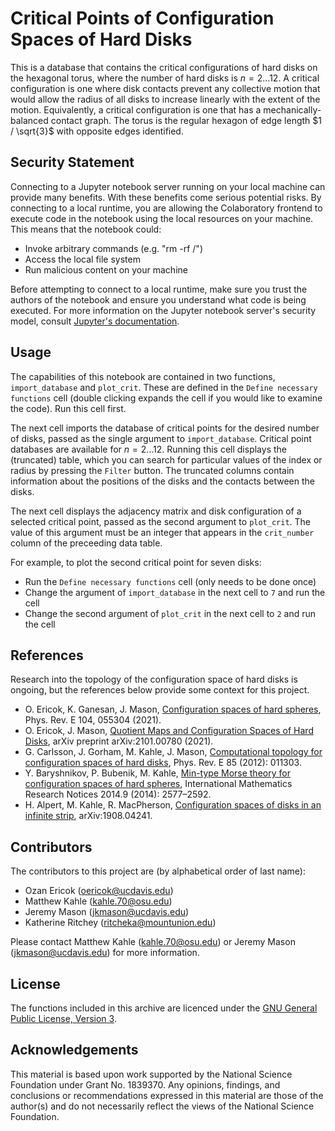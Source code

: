 # **Critical Points of Configuration Spaces of Hard Disks**

This is a database that contains the critical configurations of hard disks on the hexagonal torus, where the number of hard disks is $n = 2 \ldots 12$. A critical configuration is one where disk contacts prevent any collective motion that would allow the radius of all disks to increase linearly with the extent of the motion. Equivalently, a critical configuration is one that has a mechanically-balanced contact graph. The torus is the regular hexagon of edge length $1 / \sqrt{3}$ with opposite edges identified.

## **Security Statement**
Connecting to a Jupyter notebook server running on your local machine can provide many benefits. With these benefits come serious potential risks. By connecting to a local runtime, you are allowing the Colaboratory frontend to execute code in the notebook using the local resources on your machine. This means that the notebook could:

- Invoke arbitrary commands (e.g. "rm -rf /")
- Access the local file system
- Run malicious content on your machine

Before attempting to connect to a local runtime, make sure you trust the authors of the notebook and ensure you understand what code is being executed. For more information on the Jupyter notebook server's security model, consult [Jupyter's documentation](https://jupyter-notebook.readthedocs.io/en/stable/security.html).

## **Usage**
The capabilities of this notebook are contained in two functions, `import_database` and `plot_crit`. These are defined in the `Define necessary functions` cell (double clicking expands the cell if you would like to examine the code). Run this cell first.

The next cell imports the database of critical points for the desired number of disks, passed as the single argument to `import_database`. Critical point databases are available for $n=2 \ldots 12$. Running this cell displays the (truncated) table, which you can search for particular values of the index or radius by pressing the `Filter` button. The truncated columns contain information about the positions of the disks and the contacts between the disks.

The next cell displays the adjacency matrix and disk configuration of a selected critical point, passed as the second argument to `plot_crit`. The value of this argument must be an integer that appears in the `crit_number` column of the preceeding data table.

For example, to plot the second critical point for seven disks:
- Run the `Define necessary functions` cell (only needs to be done once)
- Change the argument of `import_database` in the next cell to `7` and run the cell 
- Change the second argument of `plot_crit` in the next cell to `2` and run the cell

## **References**
Research into the topology of the configuration space of hard disks is ongoing, but the references below provide some context for this project.

- O. Ericok, K. Ganesan, J. Mason, [Configuration spaces of hard spheres](https://doi.org/10.1103/PhysRevE.104.055304), Phys. Rev. E 104, 055304 (2021).
- O. Ericok, J. Mason, [Quotient Maps and Configuration Spaces of Hard Disks](https://arxiv.org/abs/2101.00780), arXiv preprint arXiv:2101.00780 (2021).
- G. Carlsson, J. Gorham, M. Kahle, J. Mason, [Computational topology for configuration spaces of hard disks](https://doi.org/10.1103/PhysRevE.85.011303), Phys. Rev. E 85 (2012): 011303.
- Y. Baryshnikov, P. Bubenik, M. Kahle, [Min-type Morse theory for configuration spaces of hard spheres](https://doi.org/10.1093/imrn/rnt012), International Mathematics Research Notices 2014.9 (2014): 2577–2592.
- H. Alpert, M. Kahle, R. MacPherson, [Configuration spaces of disks in an infinite strip](https://arxiv.org/abs/1908.04241), arXiv:1908.04241.

## **Contributors**
The contributors to this project are (by alphabetical order of last name):

- Ozan Ericok (oericok@ucdavis.edu)
- Matthew Kahle (kahle.70@osu.edu)
- Jeremy Mason (jkmason@ucdavis.edu)
- Katherine Ritchey (ritcheka@mountunion.edu)

Please contact Matthew Kahle (kahle.70@osu.edu) or Jeremy Mason (jkmason@ucdavis.edu) for more information.

## **License**
The functions included in this archive are licenced under the [GNU General
Public License, Version 3](https://www.gnu.org/licenses/gpl-3.0.en.html).

## **Acknowledgements**
This material is based upon work supported by the National Science Foundation under Grant No. 1839370. Any opinions, findings, and conclusions or recommendations expressed in this material are those of the author(s) and do not necessarily reflect the views of the National Science Foundation.
